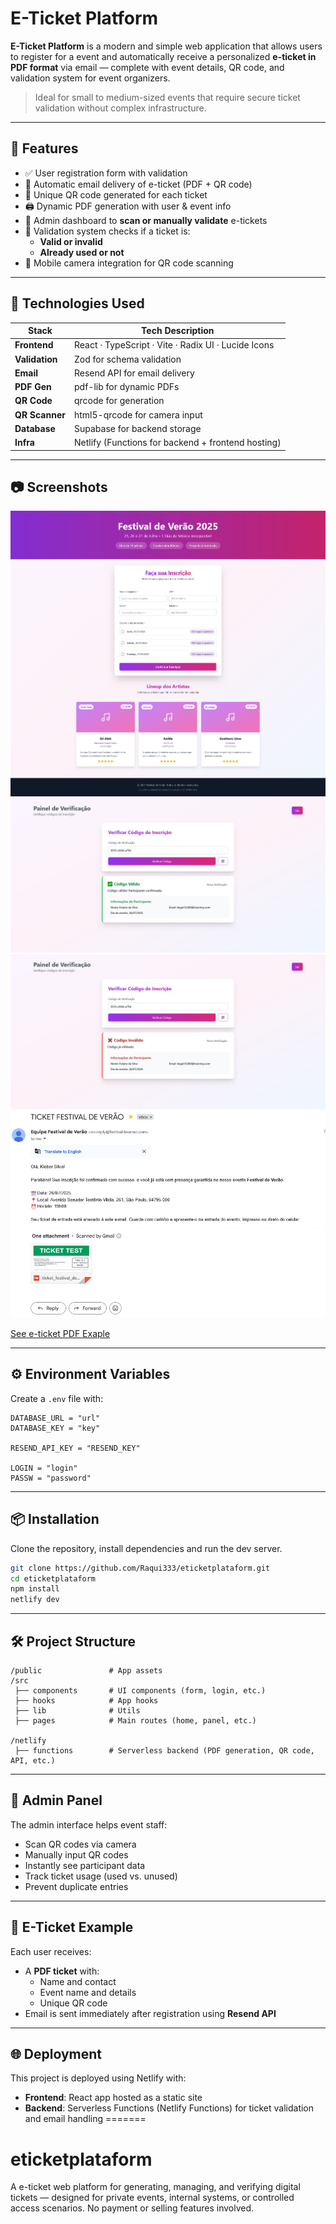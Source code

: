 # E-Ticket Platform

**E-Ticket Platform** is a modern and simple web application that allows users to register for a event and automatically receive a personalized **e-ticket in PDF format** via email — complete with event details, QR code, and validation system for event organizers.

> Ideal for small to medium-sized events that require secure ticket validation without complex infrastructure.

---

## 📌 Features

- ✅ User registration form with validation
- 📧 Automatic email delivery of e-ticket (PDF + QR code)
- 🎫 Unique QR code generated for each ticket
- 🖨️ Dynamic PDF generation with user & event info
- 🎥 Admin dashboard to **scan or manually validate** e-tickets
- 🔐 Validation system checks if a ticket is:
  - **Valid or invalid**
  - **Already used or not**
- 📱 Mobile camera integration for QR code scanning

---

## 🚀 Technologies Used

| Stack         | Tech Description                                        |
|---------------|----------------------------------------------------------|
| **Frontend**  | React · TypeScript · Vite · Radix UI · Lucide Icons     |
| **Validation**| Zod for schema validation                               |
| **Email**     | Resend API for email delivery     |
| **PDF Gen**   | pdf-lib for dynamic PDFs     |
| **QR Code**   | qrcode for generation |
| **QR Scanner**| html5-qrcode for camera input |
| **Database**  | Supabase for backend storage   |
| **Infra**     | Netlify (Functions for backend + frontend hosting)      |

---

## 📷 Screenshots

![Home Page](docs/screenshot_site.png)
![Valid Ticket Example](docs/screenshot_valid_ticket.png)
![Invalid/Used Ticket Example](docs/screenshot_used_ticket.png)
![Email Example](docs/screenshot_email.png)

[See e-ticket PDF Exaple](docs/ticket_festival_de_verao.pdf)

---

## ⚙️ Environment Variables

Create a `.env` file with:

```
DATABASE_URL = "url"
DATABASE_KEY = "key"

RESEND_API_KEY = "RESEND_KEY"

LOGIN = "login"
PASSW = "password"
```

---

## 📦 Installation

Clone the repository, install dependencies and run the dev server.

```bash
git clone https://github.com/Raqui333/eticketplataform.git
cd eticketplataform
npm install
netlify dev
```

---

## 🛠️ Project Structure

```
/public               # App assets
/src         
 ├── components       # UI components (form, login, etc.)
 ├── hooks            # App hooks
 ├── lib              # Utils
 ├── pages            # Main routes (home, panel, etc.)

/netlify
 ├── functions        # Serverless backend (PDF generation, QR code, API, etc.)
```

---

## 🔐 Admin Panel

The admin interface helps event staff:

- Scan QR codes via camera
- Manually input QR codes
- Instantly see participant data
- Track ticket usage (used vs. unused)
- Prevent duplicate entries

---

## 📧 E-Ticket Example

Each user receives:

- A **PDF ticket** with:
  - Name and contact
  - Event name and details
  - Unique QR code
- Email is sent immediately after registration using **Resend API**

---

## 🌐 Deployment

This project is deployed using Netlify with:

- **Frontend**: React app hosted as a static site
- **Backend**: Serverless Functions (Netlify Functions) for ticket validation and email handling
=======
# eticketplataform
A e-ticket web platform for generating, managing, and verifying digital tickets — designed for private events, internal systems, or controlled access scenarios. No payment or selling features involved.
